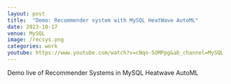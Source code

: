 ```yaml
---
layout: post
title:  "Demo: Recommender system with MySQL HeatWave AutoML"
date: 2023-10-17
venue: MySQL
image: /recsys.png
categories: work
youtube: https://www.youtube.com/watch?v=cNqo-5OMPpg&ab_channel=MySQL
---
```

Demo live of Recommender Systems in MySQL Heatwave AutoML